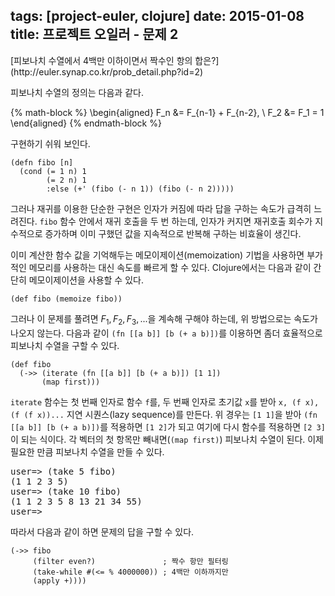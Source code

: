 tags: [project-euler, clojure]
date: 2015-01-08
title: 프로젝트 오일러 - 문제 2
---
<div class="box">[피보나치 수열에서 4백만 이하이면서 짝수인 항의 합은?](http://euler.synap.co.kr/prob_detail.php?id=2)</div>

피보나치 수열의 정의는 다음과 같다.

{% math-block %}
\begin{aligned}
F_n &= F_{n-1} + F_{n-2}, \\
F_2 &= F_1 = 1
\end{aligned}
{% endmath-block %}

구현하기 쉬워 보인다.<!--more-->

```[clojure]
(defn fibo [n]
  (cond (= 1 n) 1
        (= 2 n) 1
        :else (+' (fibo (- n 1)) (fibo (- n 2)))))
```

그러나 재귀를 이용한 단순한 구현은 인자가 커짐에 따라 답을 구하는 속도가 급격히 느려진다. `fibo` 함수 안에서 재귀 호출을 두 번 하는데, 인자가 커지면 재귀호출 회수가 지수적으로 증가하며 이미 구했던 값을 지속적으로 반복해 구하는 비효율이 생긴다.

이미 계산한 함수 값을 기억해두는 메모이제이션(memoization) 기법을 사용하면 부가적인 메모리를 사용하는 대신 속도를 빠르게 할 수 있다. Clojure에서는 다음과 같이 간단히 메모이제이션을 사용할 수 있다.

```
(def fibo (memoize fibo))
```

그러나 이 문제를 풀려면 $F_1, F_2, F_3, ...$을 계속해 구해야 하는데, 위 방법으로는 속도가 나오지 않는다. 다음과 같이 `(fn [[a b]] [b (+ a b)])`를 이용하면 좀더 효율적으로 피보나치 수열을 구할 수 있다.

```[clojure]
(def fibo
  (->> (iterate (fn [[a b]] [b (+ a b)]) [1 1])
       (map first)))
```

`iterate` 함수는 첫 번째 인자로 함수 `f`를, 두 번째 인자로 초기값 `x`를 받아 `x, (f x), (f (f x))...` 지연 시퀀스(lazy sequence)를 만든다. 위 경우는 `[1 1]`을 받아 `(fn [[a b]] [b (+ a b)])`를 적용하면 `[1 2]`가 되고 여기에 다시 함수를 적용하면 `[2 3]`이 되는 식이다. 각 벡터의 첫 항목만 빼내면(`(map first)`) 피보나치 수열이 된다. 이제 필요한 만큼 피보나치 수열을 만들 수 있다.

<pre class="console">
user=> (take 5 fibo)
(1 1 2 3 5)
user=> (take 10 fibo)
(1 1 2 3 5 8 13 21 34 55)
user=>
</pre>

따라서 다음과 같이 하면 문제의 답을 구할 수 있다.

```[clojure]
(->> fibo
     (filter even?)               ; 짝수 항만 필터링
     (take-while #(<= % 4000000)) ; 4백만 이하까지만
     (apply +))))
```
